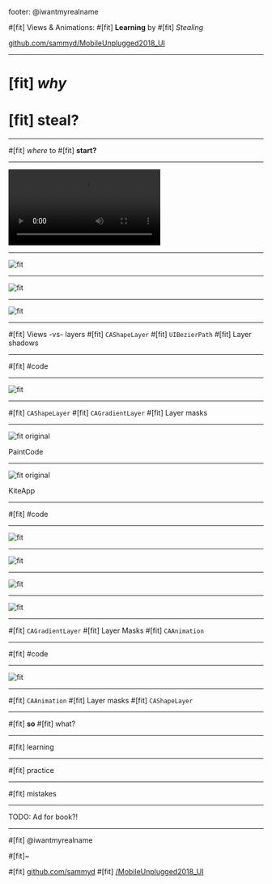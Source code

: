 footer: @iwantmyrealname

#[fit] Views & Animations:
#[fit] __Learning__ by
#[fit] _Stealing_


[github.com/sammyd/MobileUnplugged2018_UI](https://github.com/sammyd/MobileUnplugged2018_UI)

---

# [fit] _why_
# [fit] __steal?__

---

#[fit] _where_ to
#[fit] __start?__

---

![autoplay loop fit](img/express_vpn.MOV)

---

![fit](img/express01.png)

---

![fit](img/express02.png)

---

![fit](img/express03.png)

---

#[fit] Views -vs- layers
#[fit] `CAShapeLayer`
#[fit] `UIBezierPath`
#[fit] Layer shadows

---

#[fit] #code

---

![fit](img/express04.png)

---

#[fit] `CAShapeLayer`
#[fit] `CAGradientLayer`
#[fit] Layer masks

---

![fit original](img/PaintCodeIcon.png)

PaintCode

---

![fit original](img/KiteIcon.png)

KiteApp

---

#[fit] #code

---

![fit](img/express05.png)

---

![fit](img/express06.png)

---

![fit](img/express07.png)

---

![fit](img/express08.png)

---

#[fit] `CAGradientLayer`
#[fit] Layer Masks
#[fit] `CAAnimation`

---

#[fit] #code

---

![fit](img/express09.png)

---

#[fit] `CAAnimation`
#[fit] Layer masks
#[fit] `CAShapeLayer`

---

#[fit] __so__
#[fit] what?

---

#[fit] learning

---

#[fit] practice

---

#[fit] mistakes

---

TODO: Ad for book?!

---

#[fit] @iwantmyrealname

#[fit]~

#[fit] [github.com/sammyd](https://github.com/sammyd/MobileUnplugged2018_UI)
#[fit] [/MobileUnplugged2018_UI](https://github.com/sammyd/MobileUnplugged2018_UI)
